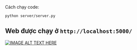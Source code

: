 Cách chạy code:
``` bash
python server/server.py
```
Web được chạy ở `http://localhost:5000/`
---
[![IMAGE ALT TEXT HERE](https://img.youtube.com/vi/4skx2k6eSAk/0.jpg)](https://www.youtube.com/watch?v=4skx2k6eSAk)




